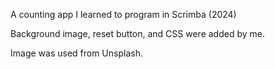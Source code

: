 A counting app I learned to program in Scrimba (2024)

Background image, reset button, and CSS were added by me.

Image was used from Unsplash.